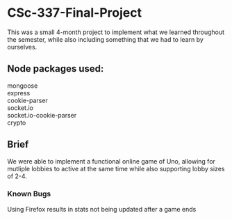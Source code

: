 # CSc-337-Final-Project

This was a small 4-month project to implement what we learned throughout the semester, while also including
something that we had to learn by ourselves.

## Node packages used:  
  mongoose  
  express  
  cookie-parser  
  socket.io  
  socket.io-cookie-parser  
  crypto  
  
## Brief
We were able to implement a functional online game of Uno, allowing for mutliple lobbies to active at the same
time while also supporting lobby sizes of 2-4.

### Known Bugs
  Using Firefox results in stats not being updated after a game ends

